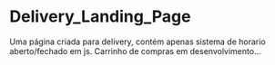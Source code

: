 # Delivery_Landing_Page
Uma página criada para delivery, contém apenas sistema de horario aberto/fechado em js. Carrinho de compras em desenvolvimento...

